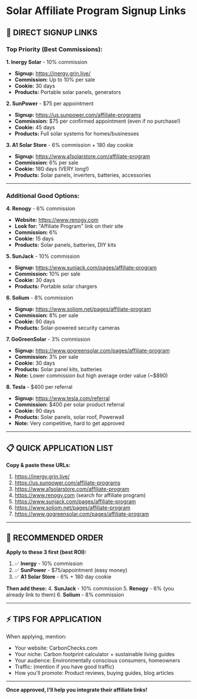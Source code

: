 # Solar Affiliate Program Signup Links

## 🔗 DIRECT SIGNUP LINKS

### Top Priority (Best Commissions):

**1. Inergy Solar** - 10% commission
- **Signup:** https://inergy.grin.live/
- **Commission:** Up to 10% per sale
- **Cookie:** 30 days
- **Products:** Portable solar panels, generators

**2. SunPower** - $75 per appointment
- **Signup:** https://us.sunpower.com/affiliate-programs
- **Commission:** $75 per confirmed appointment (even if no purchase!)
- **Cookie:** 45 days
- **Products:** Full solar systems for homes/businesses

**3. A1 Solar Store** - 6% commission + 180 day cookie
- **Signup:** https://www.a1solarstore.com/affiliate-program
- **Commission:** 6% per sale
- **Cookie:** 180 days (VERY long!)
- **Products:** Solar panels, inverters, batteries, accessories

---

### Additional Good Options:

**4. Renogy** - 6% commission
- **Website:** https://www.renogy.com
- **Look for:** "Affiliate Program" link on their site
- **Commission:** 6%
- **Cookie:** 15 days
- **Products:** Solar panels, batteries, DIY kits

**5. SunJack** - 10% commission
- **Signup:** https://www.sunjack.com/pages/affiliate-program
- **Commission:** 10% per sale
- **Cookie:** 30 days
- **Products:** Portable solar chargers

**6. Solium** - 8% commission
- **Signup:** https://www.soliom.net/pages/affiliate-program
- **Commission:** 8% per sale
- **Cookie:** 90 days
- **Products:** Solar-powered security cameras

**7. GoGreenSolar** - 3% commission
- **Signup:** https://www.gogreensolar.com/pages/affiliate-program
- **Commission:** 3% per sale
- **Cookie:** 30 days
- **Products:** Solar panel kits, batteries
- **Note:** Lower commission but high average order value (~$890)

**8. Tesla** - $400 per referral
- **Signup:** https://www.tesla.com/referral
- **Commission:** $400 per solar product referral
- **Cookie:** 90 days
- **Products:** Solar panels, solar roof, Powerwall
- **Note:** Very competitive, hard to get approved

---

## 📋 QUICK APPLICATION LIST

**Copy & paste these URLs:**

1. https://inergy.grin.live/
2. https://us.sunpower.com/affiliate-programs
3. https://www.a1solarstore.com/affiliate-program
4. https://www.renogy.com (search for affiliate program)
5. https://www.sunjack.com/pages/affiliate-program
6. https://www.soliom.net/pages/affiliate-program
7. https://www.gogreensolar.com/pages/affiliate-program

---

## 🎯 RECOMMENDED ORDER

**Apply to these 3 first (best ROI):**
1. ✅ **Inergy** - 10% commission
2. ✅ **SunPower** - $75/appointment (easy money)
3. ✅ **A1 Solar Store** - 6% + 180 day cookie

**Then add these:**
4. **SunJack** - 10% commission
5. **Renogy** - 6% (you already link to them)
6. **Solium** - 8% commission

---

## ⚡ TIPS FOR APPLICATION

When applying, mention:
- Your website: CarbonChecks.com
- Your niche: Carbon footprint calculator + sustainable living guides
- Your audience: Environmentally conscious consumers, homeowners
- Traffic: (mention if you have good traffic)
- How you'll promote: Product reviews, buying guides, blog articles

---

**Once approved, I'll help you integrate their affiliate links!**

